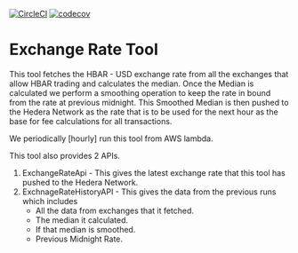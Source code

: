 [![CircleCI](https://circleci.com/gh/swirlds/Exchange-Rate-Tool/tree/master.svg?style=shield&circle-token=6836ac760f65328da0f419c11c155ed2c19fedae)](https://circleci.com/gh/swirlds/Exchange-Rate-Tool/tree/master)
[![codecov]()]()


# Exchange Rate Tool

This tool fetches the HBAR - USD exchange rate from all the exchanges that allow HBAR trading and calculates the median.
Once the Median is calculated we perform a smoothing operation to keep the rate in bound from the rate at previous midnight.
This Smoothed Median is then pushed to the Hedera Network as the rate that is to be used for the next hour as the base for fee calculations for all transactions.


We periodically [hourly] run this tool from AWS lambda.

This tool also provides 2 APIs.

1. ExchangeRateApi - This gives the latest exchange rate that this tool has pushed to the Hedera Network.
2. ExchnageRateHistoryAPI - This gives the data from the previous runs which includes 
    * All the data from exchanges that it fetched.
    * The median it calculated.
    * If that median is smoothed.
    * Previous Midnight Rate.
